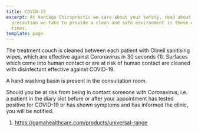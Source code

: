 ```yaml
---
title: COVID-19
excerpt: At Vantage Chiropractic we care about your safety, read about every
  precaution we take to provide a clean and safe environment in these changing
  times.
template: page
---
```

The treatment couch is cleaned between each patient with Clinell sanitising wipes, which are effective against Coronavirus in 30 seconds (1). Surfaces which come into human contact or are at risk of human contact are cleaned with disinfectant effective against COVID-19. 

A hand washing basin is present in the consultation room. 

Should you be at risk from being in contact someone with Coronavirus, i.e. a patient in the diary slot before or after your appointment has tested positive for COVID-19 or has shown symptoms and has informed the clinic, you will be notified. 

1. https://gamahealthcare.com/products/universal-range